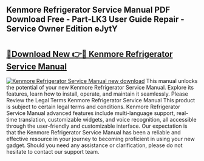 ## Kenmore Refrigerator Service Manual PDF Download Free - Part-LK3 User Guide Repair - Service Owner Edition eJytY

# <h2><a href="http://bc25021.oget.top/?id=Kenmore+Refrigerator+Service+Manual">🔗Download New 👉🔴 Kenmore Refrigerator Service Manual</a></h2>

[![Kenmore Refrigerator Service Manual new download](https://i.imgur.com/5g1atiW.png)](http://bc25021.oget.top/?id=Kenmore+Refrigerator+Service+Manual)
This manual unlocks the potential of your new Kenmore Refrigerator Service Manual. Explore its features, learn how to install, operate, and maintain it seamlessly. Please Review the Legal Terms Kenmore Refrigerator Service Manual This product is subject to certain legal terms and conditions. Kenmore Refrigerator Service Manual advanced features include multi-language support, real-time translation, customizable widgets, and voice recognition, all accessible through the user-friendly and customizable interface. Our expectation is that the Kenmore Refrigerator Service Manual has been a reliable and effective resource in your journey to becoming proficient in using your new gadget. Should you need any assistance or clarification, please do not hesitate to contact our support team.
